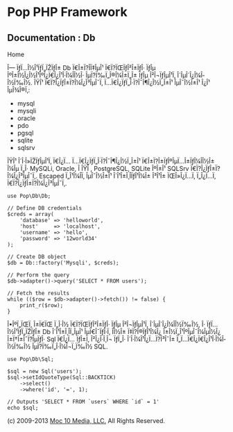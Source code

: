 Pop PHP Framework
=================

Documentation : Db
------------------

Home

Î— ÏƒÏ…Î½Î¹ÏƒÏ„ÏŽÏƒÎ± Db Ï€Î±Ï?Î­Ï‡ÎµÎ¹ Ï€Ï?ÏŒÏƒÎ²Î±ÏƒÎ· ÏƒÎµ
ÎºÎ±Î½Î¿Î½Î¹ÎºÎ¿Ï€Î¿Î¹Î·Î¼Î­Î½Î· ÎµÏ?Ï‰Ï„Î®Î¼Î±Ï„Î± ÏƒÎµ Î²Î¬ÏƒÎµÎ¹Ï‚
Î´ÎµÎ´Î¿Î¼Î­Î½Ï‰Î½. ÎŸÎ¹ Ï€Ï?Î¿ÏƒÎ±Ï?Î¼Î¿Î³ÎµÎ¯Ï‚
Ï…Ï€Î¿ÏƒÏ„Î·Ï?Î¯Î¶Î¿Î½Ï„Î±Î¹ ÎµÎ¯Î½Î±Î¹ Î¿Î¹ ÎµÎ¾Î®Ï‚:

-   mysql
-   mysqli
-   oracle
-   pdo
-   pgsql
-   sqlite
-   sqlsrv

ÎŸÎ¹ Î´Î·Î»ÏŽÏƒÎµÎ¹Ï‚ Ï€Î¿Ï… Ï…Ï€Î¿ÏƒÏ„Î·Ï?Î¯Î¶Î¿Î½Ï„Î±Î¹
Ï€Î±Ï?Î±ÏƒÎºÎµÏ…Î±ÏƒÎ¼Î­Î½Î± Î¼Îµ Ï„Î· MySQLi, Oracle, Î ÎŸÎ ,
PostgreSQL, SQLite ÎºÎ±Î¹ SQLSrv Ï€Ï?Î¿ÏƒÎ±Ï?Î¼Î¿Î³ÎµÎ¯Ï‚. Escaped
Ï„Î¹Î¼Î­Ï‚ ÎµÎ¯Î½Î±Î¹ Î´Î¹Î±Î¸Î­ÏƒÎ¹Î¼Î± Î³Î¹Î± ÏŒÎ»Î¿Ï…Ï‚ Ï„Î¿Ï…Ï‚
Ï€Ï?Î¿ÏƒÎ±Ï?Î¼Î¿Î³ÎµÎ¯Ï‚.

    use Pop\Db\Db;

    // Define DB credentials
    $creds = array(
        'database' => 'helloworld',
        'host'     => 'localhost',
        'username' => 'hello',
        'password' => '12world34'
    );

    // Create DB object
    $db = Db::factory('Mysqli', $creds);

    // Perform the query
    $db->adapter()->query('SELECT * FROM users');

    // Fetch the results
    while (($row = $db->adapter()->fetch()) != false) {
        print_r($row);
    }

Î•ÎºÏ„ÏŒÏ‚ Î±Ï€ÏŒ Ï„Î·Î½ Ï€Ï?ÏŒÏƒÎ²Î±ÏƒÎ· ÏƒÎµ Î²Î¬ÏƒÎµÎ¹Ï‚
Î´ÎµÎ´Î¿Î¼Î­Î½Ï‰Î½, Î· ÏƒÏ…Î½Î¹ÏƒÏ„ÏŽÏƒÎ± Db Î´Î¹Î±Î¸Î­Ï„ÎµÎ¹
ÎµÏ€Î¯ÏƒÎ·Ï‚ Î­Î½Î± Ï‡Ï?Î®ÏƒÎ¹Î¼Î¿ Î±Î½Ï„Î¹ÎºÎµÎ¯Î¼ÎµÎ½Î¿
Î±Ï†Î±Î¯Ï?ÎµÏƒÎ· Sql Ï€Î¿Ï… ÏƒÎ±Ï‚ Î²Î¿Î·Î¸Î¬ ÏƒÏ„Î·
Î´Î·Î¼Î¹Î¿Ï…Ï?Î³Î¯Î± Ï„Ï…Ï€Î¿Ï€Î¿Î¹Î·Î¼Î­Î½Ï‰Î½ ÎµÏ?Ï‰Ï„Î·Î¼Î¬Ï„Ï‰Î½
SQL.

    use Pop\Db\Sql;

    $sql = new Sql('users');
    $sql->setIdQuoteType(Sql::BACKTICK)
        ->select()
        ->where('id', '=', 1);

    // Outputs 'SELECT * FROM `users` WHERE `id` = 1'
    echo $sql;

\(c) 2009-2013 [Moc 10 Media, LLC.](http://www.moc10media.com) All
Rights Reserved.

